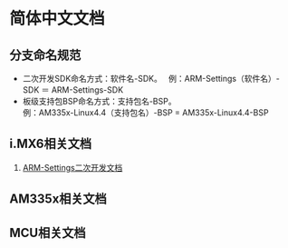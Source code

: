 # 简体中文文档

## 分支命名规范

* 二次开发SDK命名方式：软件名-SDK。  
例：ARM-Settings（软件名）-SDK ＝ ARM-Settings-SDK
* 板级支持包BSP命名方式：支持包名-BSP。  
例：AM335x-Linux4.4（支持包名）-BSP = AM335x-Linux4.4-BSP

## i.MX6相关文档

1. [ARM-Settings二次开发文档](https://github.com/AplexOS/zh-cmn-Hans/tree/ARM-Settings-SDK)

## AM335x相关文档

## MCU相关文档

